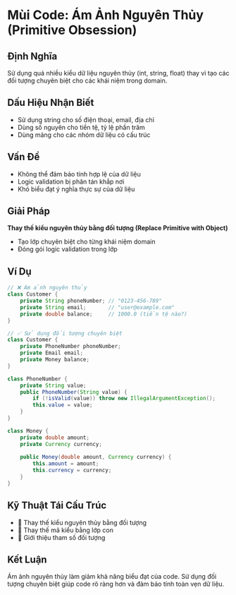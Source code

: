 # **Mùi Code: Ám Ảnh Nguyên Thủy (Primitive Obsession)**

## **Định Nghĩa**
Sử dụng quá nhiều kiểu dữ liệu nguyên thủy (int, string, float) thay vì tạo các đối tượng chuyên biệt cho các khái niệm trong domain.

## **Dấu Hiệu Nhận Biết**
- Sử dụng string cho số điện thoại, email, địa chỉ
- Dùng số nguyên cho tiền tệ, tỷ lệ phần trăm
- Dùng mảng cho các nhóm dữ liệu có cấu trúc

## **Vấn Đề**
- Không thể đảm bảo tính hợp lệ của dữ liệu
- Logic validation bị phân tán khắp nơi
- Khó biểu đạt ý nghĩa thực sự của dữ liệu

## **Giải Pháp**
**Thay thế kiểu nguyên thủy bằng đối tượng (Replace Primitive with Object)**
- Tạo lớp chuyên biệt cho từng khái niệm domain
- Đóng gói logic validation trong lớp

## **Ví Dụ**
```java
// ❌ Ám ảnh nguyên thủy
class Customer {
    private String phoneNumber; // "0123-456-789"
    private String email;       // "user@example.com"
    private double balance;     // 1000.0 (tiền tệ nào?)
}

// ✅ Sử dụng đối tượng chuyên biệt
class Customer {
    private PhoneNumber phoneNumber;
    private Email email;
    private Money balance;
}

class PhoneNumber {
    private String value;
    public PhoneNumber(String value) {
        if (!isValid(value)) throw new IllegalArgumentException();
        this.value = value;
    }
}

class Money {
    private double amount;
    private Currency currency;
    
    public Money(double amount, Currency currency) {
        this.amount = amount;
        this.currency = currency;
    }
}
```

## **Kỹ Thuật Tái Cấu Trúc**
- 🔧 Thay thế kiểu nguyên thủy bằng đối tượng
- 🔧 Thay thế mã kiểu bằng lớp con
- 🔧 Giới thiệu tham số đối tượng

## **Kết Luận**
Ám ảnh nguyên thủy làm giảm khả năng biểu đạt của code. Sử dụng đối tượng chuyên biệt giúp code rõ ràng hơn và đảm bảo tính toàn vẹn dữ liệu.
